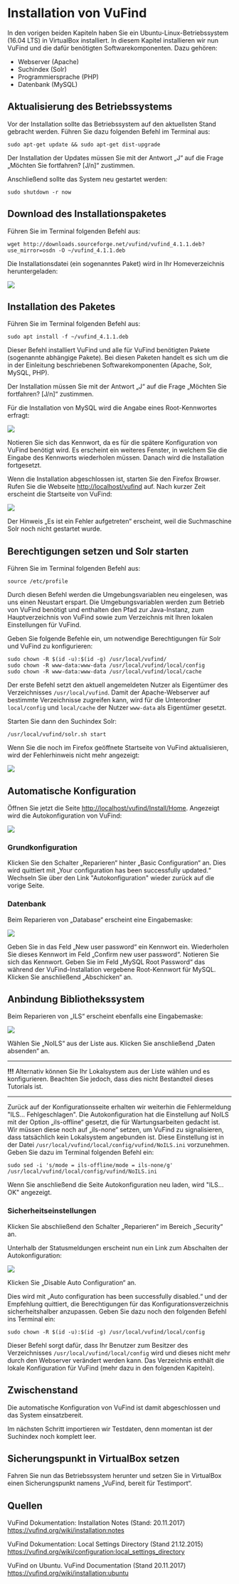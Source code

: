 # Installation von VuFind

In den vorigen beiden Kapiteln haben Sie ein Ubuntu-Linux-Betriebssystem (16.04 LTS) in VirtualBox installiert. In diesem Kapitel installieren wir nun VuFind und die dafür benötigten Softwarekomponenten. Dazu gehören:

* Webserver (Apache)
* Suchindex (Solr)
* Programmiersprache (PHP)
* Datenbank (MySQL)

## Aktualisierung des Betriebssystems

Vor der Installation sollte das Betriebssystem auf den aktuellsten Stand gebracht werden. Führen Sie dazu folgenden Befehl im Terminal aus:

```
sudo apt-get update && sudo apt-get dist-upgrade
```

Der Installation der Updates müssen Sie mit der Antwort „J“ auf die Frage „Möchten Sie fortfahren? \[J/n\]“ zustimmen.

Anschließend sollte das System neu gestartet werden:

```
sudo shutdown -r now
```

## Download des Installationspaketes

Führen Sie im Terminal folgenden Befehl aus:

```
wget http://downloads.sourceforge.net/vufind/vufind_4.1.1.deb?use_mirror=osdn -O ~/vufind_4.1.1.deb
```

Die Installationsdatei (ein sogenanntes Paket) wird in Ihr Homeverzeichnis heruntergeladen:

![](media/03/image2.png)

## Installation des Paketes

Führen Sie im Terminal folgenden Befehl aus:

```
sudo apt install -f ~/vufind_4.1.1.deb
```

Dieser Befehl installiert VuFind und alle für VuFind benötigten Pakete (sogenannte abhängige Pakete). Bei diesen Paketen handelt es sich um die in der Einleitung beschriebenen Softwarekomponenten (Apache, Solr, MySQL, PHP).

Der Installation müssen Sie mit der Antwort „J“ auf die Frage „Möchten Sie fortfahren? \[J/n\]“ zustimmen.

Für die Installation von MySQL wird die Angabe eines Root-Kennwortes erfragt:

![](media/03/image4.png)

Notieren Sie sich das Kennwort, da es für die spätere Konfiguration von VuFind benötigt wird. Es erscheint ein weiteres Fenster, in welchem Sie die Eingabe des Kennworts wiederholen müssen. Danach wird die Installation fortgesetzt. 

Wenn die Installation abgeschlossen ist, starten Sie den Firefox Browser. Rufen Sie die Webseite <http://localhost/vufind> auf. Nach kurzer Zeit erscheint die Startseite von VuFind:

![](media/03/image6.png)

Der Hinweis „Es ist ein Fehler aufgetreten“ erscheint, weil die Suchmaschine Solr noch nicht gestartet wurde.

## Berechtigungen setzen und Solr starten

Führen Sie im Terminal folgenden Befehl aus:

```
source /etc/profile
```

Durch diesen Befehl werden die Umgebungsvariablen neu eingelesen, was uns einen Neustart erspart. Die Umgebungsvariablen werden zum Betrieb von VuFind benötigt und enthalten den Pfad zur Java-Instanz, zum Hauptverzeichnis von VuFind sowie zum Verzeichnis mit Ihren lokalen Einstellungen für VuFind.

Geben Sie folgende Befehle ein, um notwendige Berechtigungen für Solr und VuFind zu konfigurieren:

```
sudo chown -R $(id -u):$(id -g) /usr/local/vufind/
sudo chown -R www-data:www-data /usr/local/vufind/local/config
sudo chown -R www-data:www-data /usr/local/vufind/local/cache
```

Der erste Befehl setzt den aktuell angemeldeten Nutzer als Eigentümer des Verzeichnisses `/usr/local/vufind`. Damit der Apache-Webserver auf bestimmte Verzeichnisse zugreifen kann, wird für die Unterordner `local/config` und `local/cache` der Nutzer `www-data` als Eigentümer gesetzt.

Starten Sie dann den Suchindex Solr:

```
/usr/local/vufind/solr.sh start
```

Wenn Sie die noch im Firefox geöffnete Startseite von VuFind aktualisieren, wird der Fehlerhinweis nicht mehr angezeigt:

![](media/03/image7.png)

## Automatische Konfiguration

Öffnen Sie jetzt die Seite <http://localhost/vufind/Install/Home>. Angezeigt wird die Autokonfiguration von VuFind:

![](media/03/image8.png)

### Grundkonfiguration

Klicken Sie den Schalter „Reparieren“ hinter „Basic Configuration“ an. Dies wird quittiert mit „Your configuration has been successfully updated.“ Wechseln Sie über den Link "Autokonfiguration" wieder zurück auf die vorige Seite.

### Datenbank

Beim Reparieren von „Database“ erscheint eine Eingabemaske:

![](media/03/image9.png)

Geben Sie in das Feld „New user password“ ein Kennwort ein. Wiederholen Sie dieses Kennwort im Feld „Confirm new user password“. Notieren Sie sich das Kennwort.
Geben Sie im Feld „MySQL Root Password“ das während der VuFind-Installation vergebene Root-Kennwort für MySQL.
Klicken Sie anschließend „Abschicken“ an.

## Anbindung Bibliothekssystem

Beim Reparieren von „ILS“ erscheint ebenfalls eine Eingabemaske:

![](media/03/image10.png)

Wählen Sie „NoILS“ aus der Liste aus. Klicken Sie anschließend „Daten absenden“ an.

---------

**!!!** Alternativ können Sie Ihr Lokalsystem aus der Liste wählen und es konfigurieren. Beachten Sie jedoch, dass dies nicht Bestandteil dieses Tutorials ist.

---------

Zurück auf der Konfigurationsseite erhalten wir weiterhin die Fehlermeldung "ILS... Fehlgeschlagen". Die Autokonfiguration hat die Einstellung auf NoILS mit der Option „ils-offline“ gesetzt, die für Wartungsarbeiten gedacht ist. Wir müssen diese noch auf „ils-none“ setzen, um VuFind zu signalisieren, dass tatsächlich kein Lokalsystem angebunden ist. Diese Einstellung ist in der Datei `/usr/local/vufind/local/config/vufind/NoILS.ini` vorzunehmen. Geben Sie dazu im Terminal folgenden Befehl ein:

```
sudo sed -i 's/mode = ils-offline/mode = ils-none/g' /usr/local/vufind/local/config/vufind/NoILS.ini
```

Wenn Sie anschließend die Seite Autokonfiguration neu laden, wird "ILS... OK" angezeigt.

### Sicherheitseinstellungen

Klicken Sie abschließend den Schalter „Reparieren“ im Bereich „Security“ an.

Unterhalb der Statusmeldungen erscheint nun ein Link zum Abschalten der Autokonfiguration:

![](media/03/image11.png)

Klicken Sie „Disable Auto Configuration“ an.

Dies wird mit „Auto configuration has been successfully disabled.“ und der Empfehlung quittiert, die Berechtigungen für das Konfigurationsverzeichnis sicherheitshalber anzupassen. Geben Sie dazu noch den folgenden Befehl ins Terminal ein:

```
sudo chown -R $(id -u):$(id -g) /usr/local/vufind/local/config
```

Dieser Befehl sorgt dafür, dass Ihr Benutzer zum Besitzer des Verzeichnisses `/usr/local/vufind/local/config` wird und dieses nicht mehr durch den Webserver verändert werden kann. Das Verzeichnis enthält die lokale Konfiguration für VuFind (mehr dazu in den folgenden Kapiteln).

## Zwischenstand

Die automatische Konfiguration von VuFind ist damit abgeschlossen und das System einsatzbereit.

Im nächsten Schritt importieren wir Testdaten, denn momentan ist der Suchindex noch komplett leer.

## Sicherungspunkt in VirtualBox setzen

Fahren Sie nun das Betriebssystem herunter und setzen Sie in VirtualBox einen Sicherungspunkt namens „VuFind, bereit für Testimport“.

## Quellen

VuFind Dokumentation: Installation Notes (Stand: 20.11.2017)
<https://vufind.org/wiki/installation:notes>

VuFind Dokumentation: Local Settings Directory (Stand 21.12.2015)
<https://vufind.org/wiki/configuration:local_settings_directory>

VuFind on Ubuntu. VuFind Documentation (Stand 20.11.2017)
<https://vufind.org/wiki/installation:ubuntu>
